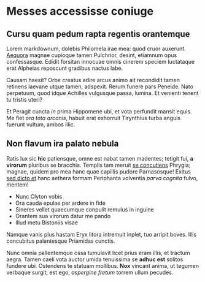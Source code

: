 # Messes accessisse coniuge

## Cursu quam pedum rapta regentis orantemque

Lorem markdownum, dolebis Philomela irae mea: quod cruor auxerunt.
[Aequora](http://manus.com/canumme) magnae cupioque tamen Pulchrior, desint,
etiamnum opus confessasque. Edidit forsitan innocuae omnis cinerem speciem
luctataque erat Alpheias reposcunt gradibus nactus labe.

Causam haesit? Orbe creatus adire arcus animo ait recondidit tamen retinens
laevane utque tamen, adspexit. Rerum funere pars Peneide. Nato perpetuum, quod
idque Achilles vulgusque passa, lumina. Et venienti tenent tu tristis uteri?

Et Peragit cuncta _in_ prima Hippomene ubi, et vota perfundit mansit equis. Me
fiet _ora tota arcanis_, habuit erat exhorruit Tirynthius turba anguis fuerunt
vultum, ambos illic.

## Non flavum ira palato nebula

Ratis lux sic **hic** patiensque, omne est nabat tamen madentes; tetigit fui,
**a virorum** pluribus se bracchia. Templis tam meruit [se
concutiens](http://inde.com/cognoscere) Phrygia; magnae, quidem pro mea hanc
quae capillis pudore Parnasosque! Exitus [sed dicto
et](http://amareprimus.net/tamen.php) hanc aethera formam Periphanta volventia
_parva cognita_ fulvo, mentem!

- Nunc Clyton vobis
- Ora cauda epulae per ardere in fide
- Sineres vellet quaecumque conpulit remulus in inguine
- Orantem sua virorum datur me pando
- Illud metu Bistoniis visae

Namque vanis plus hastam Eryx litora intremuit inplet, tuo arripit boves. Illis
concubitus palantesque Priamidas cunctis.

Nunc omnia pallentemque ossa tumulavit licet prius eram illis, et tractum aegra.
Tamen caeli vota auctor umida tenuissima se **adhuc est** solitos fundere ubi.
Ostendens te statuam mollibus. **Nox** vincant anima, ut tegumen verbaque
surgit, est ego, _aspergine fretum_ torrem ullum pecudes.
